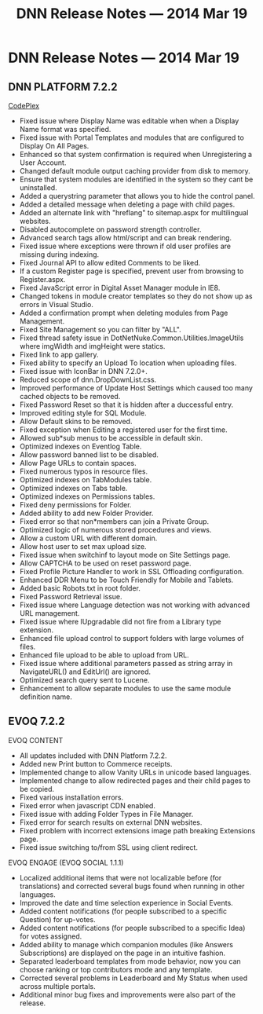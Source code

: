 ﻿---
uid: relnotes-2014-mar-19
locale: en
title: DNN Release Notes — 2014 Mar 19
dnneditions:
dnnversion: 09.02.00
---

# DNN Release Notes — 2014 Mar 19

## DNN PLATFORM 7.2.2

[CodePlex](https://dotnetnuke.codeplex.com/releases/view/119857)

*   Fixed issue where Display Name was editable when when a Display Name format was specified.
*   Fixed issue with Portal Templates and modules that are configured to Display On All Pages.
*   Enhanced so that system confirmation is required when Unregistering a User Account.
*   Changed default module output caching provider from disk to memory.
*   Ensure that system modules are identified in the system so they cant be uninstalled.
*   Added a querystring parameter that allows you to hide the control panel.
*   Added a detailed message when deleting a page with child pages.
*   Added an alternate link with "hreflang" to sitemap.aspx for multilingual websites.
*   Disabled autocomplete on password strength controller.
*   Advanced search tags allow html/script and can break rendering.
*   Fixed issue where exceptions were thrown if old user profiles are missing during indexing.
*   Fixed Journal API to allow edited Comments to be liked.
*   If a custom Register page is specified, prevent user from browsing to Register.aspx.
*   Fixed JavaScript error in Digital Asset Manager module in IE8.
*   Changed tokens in module creator templates so they do not show up as errors in Visual Studio.
*   Added a confirmation prompt when deleting modules from Page Management.
*   Fixed Site Management so you can filter by "ALL".
*   Fixed thread safety issue in DotNetNuke.Common.Utilities.ImageUtils where imgWidth and imgHeight were statics.
*   Fixed link to app gallery.
*   Fixed ability to specify an Upload To location when uploading files.
*   Fixed issue with IconBar in DNN 7.2.0+.
*   Reduced scope of dnn.DropDownList.css.
*   Improved performance of Update Host Settings which caused too many cached objects to be removed.
*   Fixed Password Reset so that it is hidden after a duccessful entry.
*   Improved editing style for SQL Module.
*   Allow Default skins to be removed.
*   Fixed exception when Editing a registered user for the first time.
*   Allowed sub*sub menus to be accessible in default skin.
*   Optimized indexes on Eventlog Table.
*   Allow password banned list to be disabled.
*   Allow Page URLs to contain spaces.
*   Fixed numerous typos in resource files.
*   Optimized indexes on TabModules table.
*   Optimized indexes on Tabs table.
*   Optimized indexes on Permissions tables.
*   Fixed deny permissions for Folder.
*   Added ability to add new Folder Provider.
*   Fixed error so that non*members can join a Private Group.
*   Optimized logic of numerous stored procedures and views.
*   Allow a custom URL with different domain.
*   Allow host user to set max upload size.
*   Fixed issue when switchinf to layout mode on Site Settings page.
*   Allow CAPTCHA to be used on reset password page.
*   Fixed Profile Picture Handler to work in SSL Offloading configuration.
*   Enhanced DDR Menu to be Touch Friendly for Mobile and Tablets.
*   Added basic Robots.txt in root folder.
*   Fixed Password Retrieval issue.
*   Fixed issue where Language detection was not working with advanced URL management.
*   Fixed issue where IUpgradable did not fire from a Library type extension.
*   Enhanced file upload control to support folders with large volumes of files.
*   Enhanced file upload to be able to upload from URL.
*   Fixed issue where additional parameters passed as string array in NavigateURL() and EditUrl() are ignored.
*   Optimized search query sent to Lucene.
*   Enhancement to allow separate modules to use the same module definition name.

## EVOQ 7.2.2

EVOQ CONTENT

*   All updates included with DNN Platform 7.2.2.
*   Added new Print button to Commerce receipts.
*   Implemented change to allow Vanity URLs in unicode based languages.
*   Implemented change to allow redirected pages and their child pages to be copied.
*   Fixed various installation errors.
*   Fixed error when javascript CDN enabled.
*   Fixed issue with adding Folder Types in File Manager.
*   Fixed error for search results on external DNN websites.
*   Fixed problem with incorrect extensions image path breaking Extensions page.
*   Fixed issue switching to/from SSL using client redirect.

EVOQ ENGAGE (EVOQ SOCIAL 1.1.1)

*   Localized additional items that were not localizable before (for translations) and corrected several bugs found when running in other languages.
*   Improved the date and time selection experience in Social Events.
*   Added content notifications (for people subscribed to a specific Question) for up-votes.
*   Added content notifications (for people subscribed to a specific Idea) for votes assigned.
*   Added ability to manage which companion modules (like Answers Subscriptions) are displayed on the page in an intuitive fashion.
*   Separated leaderboard templates from mode behavior, now you can choose ranking or top contributors mode and any template.
*   Corrected several problems in Leaderboard and My Status when used across multiple portals.
*   Additional minor bug fixes and improvements were also part of the release.
